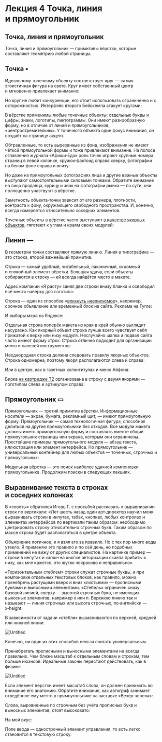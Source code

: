 # Лекция 4 Точка, линия и прямоугольник

## **Точка, линия и прямоугольник**

Точка, линия и прямоугольник — примитивы вёрстки, которые составляют геометрию любой страницы.

## ****Точка •****

Идеальному точечному объекту соответствует круг — самая эгоистичная фигура на свете. Круг имеет собственный центр и мгновенно привлекает внимание:

Но круг не любит конкуренции, его стоит использовать ограниченно и с осторожностью. Интерфейс второго Бейскемпа атакует кругами:

В вёрстке применимы любые точечные объекты: отдельные буквы и цифры, знаки, логотипы, пиктограммы. Они имеют разнообразную форму, но в отличие от линий и прямоугольников, «центростремительны». У точечного объекта один фокус внимания, он создаёт на странице акцент.

Обтравленные, то есть вырезанные из фона, изображения не имеют чёткой прямоугольной формы и тоже привлекают внимание. На полосе оглавления журнала «Афиши‑Еда» роль точек играют крупные номера страниц в левой колонке, кружок‑фактоид справа сверху, фотографии на белом фоне справа и внизу:

Но даже на прямоугольных фотографиях лица и другие важные объекты выступают самостоятельными силовыми точками. Обратите внимание на лицо продавца, курицу и знак на фотографии рынка — по сути, они полноценно участвуют в вёрстке.

Заметность объекта‑точки зависит от его размера, плотности, контраста к фону, окружающего свободного пространства. И, конечно, всегда измеряется относительно соседних элементов.

Точечные объекты в вёрстке часто выступают [в качестве якорных объектов](http://artgorbunov.ru/soviet/20140324/), тяготеют к углам и краям своих модулей:

## ****Линия —****

В геометрии точки составляют прямую линию. Линия в типографике — это строка, второй важнейший примитив.

Строка — самый удобный, читабельный, лаконичный, скромный и спокойный элемент вёрстки. Большая удача, если объекты собираются в строку — ей всегда найдётся место в макете.

Адрес компании «Я расту» занял две строки внизу бланка и освободил всё место наверху для логотипа:

Строка — один из способов «[впихнуть невпихуемое](http://artgorbunov.ru/soviet/20120326/)», например, срочное объявление или временный блок на сайте. Реклама на Гугле:

И выборы мэра на Яндексе:

Отдельная строка поперёк макета из края в край обычно выглядит несуразно. Как якорный объект строка лучше всего чувствует себя прижатой к верху или низу модуля. Неслучайно шапка и подвал сайта часто имеют форму строк.
Строка отлично подходит для организации меню и панелей инструментов:

Неоднородная строка должна следовать правилу якорных объектов. Строка одномерна, поэтому якоря располагаются слева и справа:

Или в центре, как в газетных колонтитулах и меню Айфона:

Бирка [на картридже Т2](https://bureau.ru/projects/t2-unpacking/) организована в строку с двумя якорями — логотипом слева и артикулом справа:

## **Прямоугольник ▭**

Прямоугольник — третий примитив вёрстки.
Информационные носители — экран, бумага, рекламный щит, — имеют прямоугольную форму. Прямоугольник — самая технологичная фигура, способная делиться на другие прямоугольники без отходов.
Все модули макета должны иметь прямоугольную форму и составлять вместе общий прямоугольник страницы или экрана, которым они ограничены.
Простейшие примеры прямоугольного модуля — абзац текста, иллюстрация или элемент интерфейса. Но прямоугольник — универсальный контейнер для любых объектов — точечных, строчных и прямоугольных:

Модульная вёрстка — это поиск наиболее удачной компоновки прямоугольника. Продолжим поиски в следующих лекциях.

## **Выравнивание текста в строках и соседних колонках**

В «советы» обратился Игорь Г. с просьбой рассказать о выравнивании строк по вертикали:
«Лет шесть назад один арт‑директор научил меня выравнивать строки в инпутах, табах, кнопках, любых контролах и элементах интерфейсов по вертикали таким образом: необходимо центрировать строку относительно строчных букв. Таким образом по массе строка будет располагаться в центре объекта.

Объяснение логичное, и я взял его за правило. Но с тех пор много воды утекло. Я применяю это правило и по сей день, но подобных применений не вижу от других специалистов. На картинке пример — строки в инпутах и кэпшн на кнопке авторизации скайпа прибиты к низу, как мне кажется, это жутко некрасиво и неправильно».

«Горизонтальным стеблем» строки служат строчные буквы, и при компоновке отдельных текстовых блоков, как правило, можно пренебречь растущими вверх и вниз «листьями» — прописными буквами и выносными элементами. «Стебель» ограничен снизу базовой линией, сверху — высотой строчных букв, не имеющих выносных элементов, например х или п. Верхнюю линию так и называют — линия строчных или высота строчных, по‑английски — x‑height.

В зависимости от задачи «стебли» выравниваются по верхней, средней или нижней линии:

![Untitled](Home/База%20знаний/Школа%20редакторов/Типографика%20и%20вёрстка/Лекция%204%20Точка,%20линия%20и%20прямоугольник/Untitled.png)

Конечно, ни один из этих способов нельзя считать универсальным.

Пренебрегать прописными и выносными элементами не всегда правильно. Чем ближе масштаб к отдельным словам и строкам, тем больше нюансов. Идеальные законы перестают действовать, как в физике:

![Untitled](Home/База%20знаний/Школа%20редакторов/Типографика%20и%20вёрстка/Лекция%204%20Точка,%20линия%20и%20прямоугольник/Untitled%201.png)

Если элемент вёрстки имеет масштаб слова, он должен принимать во внимание его анатомию. Обратите внимание, как автограф занимает отведённое ему место в прямоугольнике на заставке «Везер‑ченела»:

Слова, выровненные по строчным без учёта прописных букв и выносных элементов, стоят высоковато:

На мой вкус:

Поле ввода — однострочный элемент управления, то есть легко становится в текстовую строку: